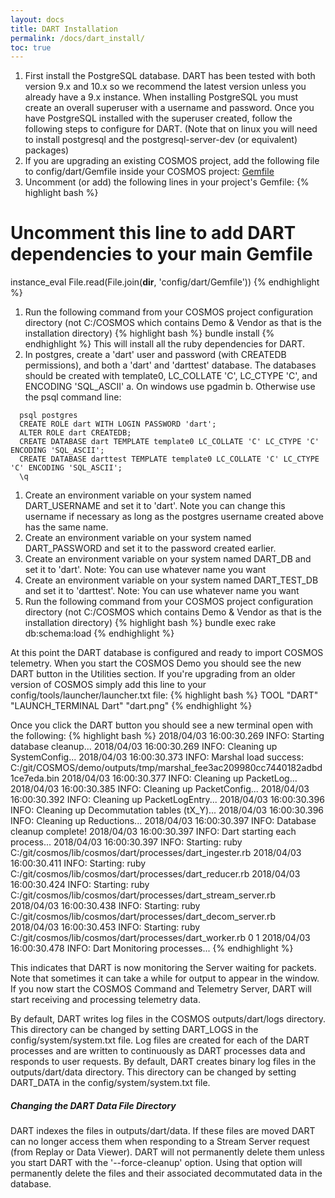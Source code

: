 ```yaml
---
layout: docs
title: DART Installation
permalink: /docs/dart_install/
toc: true
---
```

1. First install the PostgreSQL database. DART has been tested with both version 9.x and 10.x so we recommend the latest version unless you already have a 9.x instance. When installing PostgreSQL you must create an overall superuser with a username and password. Once you have PostgreSQL installed with the superuser created, follow the following steps to configure for DART. (Note that on linux you will need to install postgresql and the postgresql-server-dev (or equivalent) packages)
1. If you are upgrading an existing COSMOS project, add the following file to config/dart/Gemfile inside your COSMOS project: <a href="https://github.com/BallAerospace/COSMOS/blob/master/demo/config/dart/Gemfile">Gemfile</a>
1. Uncomment (or add) the following lines in your project's Gemfile:
{% highlight bash %}
# Uncomment this line to add DART dependencies to your main Gemfile
instance_eval File.read(File.join(__dir__, 'config/dart/Gemfile'))
{% endhighlight %}
1. Run the following command from your COSMOS project configuration directory (not C:/COSMOS which contains Demo & Vendor as that is the installation directory)
{% highlight bash %}
bundle install
{% endhighlight %}
This will install all the ruby dependencies for DART.
1. In postgres, create a 'dart' user and password (with CREATEDB permissions), and both a 'dart' and 'darttest' database.  The databases should be created with template0, LC_COLLATE 'C', LC_CTYPE 'C', and ENCODING 'SQL_ASCII'
  a. On windows use pgadmin
  b. Otherwise use the psql command line:
```
  psql postgres
  CREATE ROLE dart WITH LOGIN PASSWORD 'dart';
  ALTER ROLE dart CREATEDB;
  CREATE DATABASE dart TEMPLATE template0 LC_COLLATE 'C' LC_CTYPE 'C' ENCODING 'SQL_ASCII';
  CREATE DATABASE darttest TEMPLATE template0 LC_COLLATE 'C' LC_CTYPE 'C' ENCODING 'SQL_ASCII';
  \q
```
1. Create an environment variable on your system named DART_USERNAME and set it to 'dart'. Note you can change this username if necessary as long as the postgres username created above has the same name.
1. Create an environment variable on your system named DART_PASSWORD and set it to the password created earlier.
1. Create an environment variable on your system named DART_DB and set it to 'dart'. Note: You can use whatever name you want
1. Create an environment variable on your system named DART_TEST_DB and set it to 'darttest'. Note: You can use whatever name you want
1. Run the following command from your COSMOS project configuration directory (not C:/COSMOS which contains Demo & Vendor as that is the installation directory)
{% highlight bash %}
bundle exec rake db:schema:load
{% endhighlight %}

At this point the DART database is configured and ready to import COSMOS telemetry. When you start the COSMOS Demo you should see the new DART button in the Utilities section. If you're upgrading from an older version of COSMOS simply add this line to your config/tools/launcher/launcher.txt file:
{% highlight bash %}
TOOL "DART" "LAUNCH_TERMINAL Dart" "dart.png"
{% endhighlight %}

Once you click the DART button you should see a new terminal open with the following:
{% highlight bash %}
2018/04/03 16:00:30.269  INFO: Starting database cleanup...
2018/04/03 16:00:30.269  INFO: Cleaning up SystemConfig...
2018/04/03 16:00:30.373  INFO: Marshal load success: C:/git/COSMOS/demo/outputs/tmp/marshal_fee3ac209980cc7440182adbd1ce7eda.bin
2018/04/03 16:00:30.377  INFO: Cleaning up PacketLog...
2018/04/03 16:00:30.385  INFO: Cleaning up PacketConfig...
2018/04/03 16:00:30.392  INFO: Cleaning up PacketLogEntry...
2018/04/03 16:00:30.396  INFO: Cleaning up Decommutation tables (tX_Y)...
2018/04/03 16:00:30.396  INFO: Cleaning up Reductions...
2018/04/03 16:00:30.397  INFO: Database cleanup complete!
2018/04/03 16:00:30.397  INFO: Dart starting each process...
2018/04/03 16:00:30.397  INFO: Starting: ruby C:/git/cosmos/lib/cosmos/dart/processes/dart_ingester.rb
2018/04/03 16:00:30.411  INFO: Starting: ruby C:/git/cosmos/lib/cosmos/dart/processes/dart_reducer.rb
2018/04/03 16:00:30.424  INFO: Starting: ruby C:/git/cosmos/lib/cosmos/dart/processes/dart_stream_server.rb
2018/04/03 16:00:30.438  INFO: Starting: ruby C:/git/cosmos/lib/cosmos/dart/processes/dart_decom_server.rb
2018/04/03 16:00:30.453  INFO: Starting: ruby C:/git/cosmos/lib/cosmos/dart/processes/dart_worker.rb 0 1
2018/04/03 16:00:30.478  INFO: Dart Monitoring processes...
{% endhighlight %}

This indicates that DART is now monitoring the Server waiting for packets. Note that sometimes it can take a while for output to appear in the window. If you now start the COSMOS Command and Telemetry Server, DART will start receiving and processing telemetry data.

By default, DART writes log files in the COSMOS outputs/dart/logs directory. This directory can be changed by setting DART_LOGS in the config/system/system.txt file. Log files are created for each of the DART processes and are written to continuously as DART processes data and responds to user requests. By default, DART creates binary log files in the outputs/dart/data directory. This directory can be changed by setting DART_DATA in the config/system/system.txt file.

<div class="note warning">
  <h5>Changing the DART Data File Directory</h5>
  <p>DART indexes the files in outputs/dart/data. If these files are moved DART can no longer access them when responding to a Stream Server request (from Replay or Data Viewer). DART will not permanently delete them unless you start DART with the '--force-cleanup' option. Using that option will permanently delete the files and their associated decommutated data in the database.</p>
</div>
